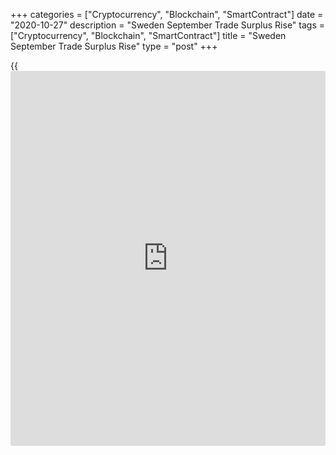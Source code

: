 +++
categories = ["Cryptocurrency", "Blockchain", "SmartContract"]
date = "2020-10-27"
description = "Sweden September Trade Surplus Rise"
tags = ["Cryptocurrency", "Blockchain", "SmartContract"]
title = "Sweden September Trade Surplus Rise"
type = "post"
+++

{{<iframe id="large-banner" src="https://www.bounty.group/#slide=6.0" width="100%" height="600" scrolling="no" style="border: 0px solid rgb(216, 221, 230); border-radius: 3px;">}}

Sweden's trade surplus for September increased from last year, figures
from Statistics Sweden showed on Tuesday.

The trade surplus increased to SEK 2.6 billion in September from SEK 1.1
billion in the same month last year. In August, there was a trade
deficit of SEK 2.1 billion.

On an annual basis, exports declined 3.0 percent in September and
imports decreased 4.0 percent.

The non-EU trade balance showed a surplus of SEK 19.0 billion in
September, while the trade balance with EU revealed a deficit of SEK
16.4 billion.

On a seasonally adjusted basis, the trade surplus decreased to SEK 1.5
billion in September from SEK 2.3 billion in the previous month. In
July, the trade surplus was SEK 3.2 billion.

For comments and feedback [contact](https://www.playgroundfx.com/contact/): editorial@rtt[news](https://www.letsplayfx.com/blog/forex-news-website/).com

[Economic News][1]

 **What parts of the world are seeing the best (and worst) economic
performances lately? Click[here][2] to check out our [Econ Scorecard][2]
and find out! See up-to-the-moment [ranking](https://www.playgroundfx.com/blog/crypto-exchange-ranking/)s for the best and worst
performers in [GDP][3], [unemployment rate][4], [inflation][5] and much
more.**

   1. www.rtt[news](https://www.letsplayfx.com/blog/forex-news-website/).com/Content/EconomicNews.aspx
   2. www.rtt[news](https://www.letsplayfx.com/blog/forex-news-website/).com/economic-scorecard/world-rank/PPI/highest-performance.aspx
   3. www.rtt[news](https://www.letsplayfx.com/blog/forex-news-website/).com/economic-scorecard/world-rank/GDP/highest-performance.aspx
   4. www.rtt[news](https://www.letsplayfx.com/blog/forex-news-website/).com/economic-scorecard/world-rank/unemployment-rate/lowest-performance.aspx
   5. www.rtt[news](https://www.letsplayfx.com/blog/forex-news-website/).com/economic-scorecard/world-rank/CPI/highest-performance.aspx
